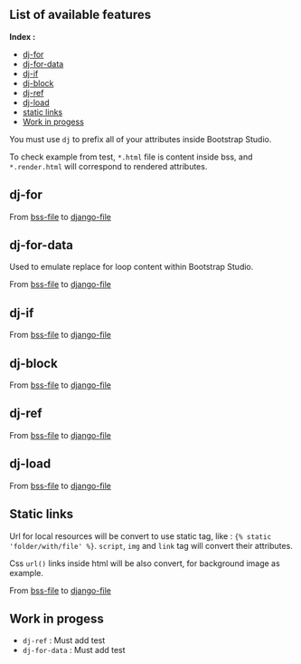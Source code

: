 ## List of available features

**Index :**
- [dj-for](#dj-for)
- [dj-for-data](#dj-for-data)
- [dj-if](#dj-if)
- [dj-block](#dj-block)
- [dj-ref](#dj-ref)
- [dj-load](#dj-load)
- [static links](#static-links)
- [Work in progess](#work-in-progress)

You must use `dj` to prefix all of your attributes inside Bootstrap Studio.

To check example from test, `*.html` file is content inside bss, and `*.render.html` will correspond to rendered attributes.

## dj-for

From [bss-file](test/html_templates/for_loop/basic.html) to [django-file](test/html_templates/for_loop/basic.render.html)

## dj-for-data

Used to emulate replace for loop content within Bootstrap Studio.

From [bss-file](test/html_templates/for_loop/for_data.html) to [django-file](test/html_templates/for_loop/for_data.render.html)

## dj-if

From [bss-file](test/html_templates/if/basic.html) to [django-file](test/html_templates/if/basic.render.html)

## dj-block

From [bss-file](test/html_templates/block/basic.html) to [django-file](test/html_templates/block/basic.render.html)

## dj-ref

From [bss-file](test/html_templates/reference/basic.html) to [django-file](test/html_templates/reference/basic.render.html)

## dj-load

From [bss-file](test/html_templates/load/basic.html) to [django-file](test/html_templates/load/basic.render.html)

## Static links

Url for local resources will be convert to use static tag, like : `{% static 'folder/with/file' %}`.
`script`, `img` and `link` tag will convert their attributes.

Css `url()` links inside html will be also convert, for background image as example.

From [bss-file](test/html_templates/static_links/src.html) to [django-file](test/html_templates/static_links/src.render.html)

## Work in progess

- `dj-ref` : Must add test
- `dj-for-data` : Must add test
